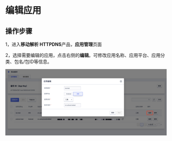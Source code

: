 # 编辑应用

## 操作步骤

1，进入**移动解析 HTTPDNS**产品，**应用管理**页面

2，选择需要编辑的应用，点击右侧的**编辑**。可修改应用名称、应用平台、应用分类、包名/包ID等信息。

![](/images/editapp1.png)
